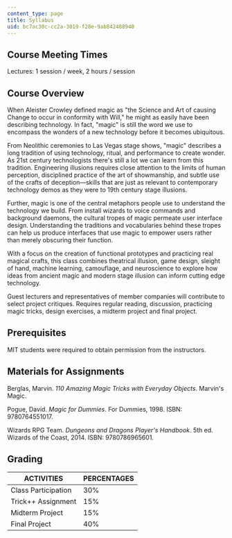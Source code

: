 ```yaml
---
content_type: page
title: Syllabus
uid: bc7ac30c-cc2a-3019-f28e-9ab842488940
---
```


Course Meeting Times
--------------------

Lectures: 1 session / week, 2 hours / session

Course Overview
---------------

When Aleister Crowley defined magic as "the Science and Art of causing Change to occur in conformity with Will," he might as easily have been describing technology. In fact, "magic" is still the word we use to encompass the wonders of a new technology before it becomes ubiquitous.

From Neolithic ceremonies to Las Vegas stage shows, "magic" describes a long tradition of using technology, ritual, and performance to create wonder. As 21st century technologists there's still a lot we can learn from this tradition. Engineering illusions requires close attention to the limits of human perception, disciplined practice of the art of showmanship, and subtle use of the crafts of deception—skills that are just as relevant to contemporary technology demos as they were to 19th century stage illusions.

Further, magic is one of the central metaphors people use to understand the technology we build. From install wizards to voice commands and background daemons, the cultural tropes of magic permeate user interface design. Understanding the traditions and vocabularies behind these tropes can help us produce interfaces that use magic to empower users rather than merely obscuring their function.

With a focus on the creation of functional prototypes and practicing real magical crafts, this class combines theatrical illusion, game design, sleight of hand, machine learning, camouflage, and neuroscience to explore how ideas from ancient magic and modern stage illusion can inform cutting edge technology.

Guest lecturers and representatives of member companies will contribute to select project critiques. Requires regular reading, discussion, practicing magic tricks, design exercises, a midterm project and final project.

Prerequisites
-------------

MIT students were required to obtain permission from the instructors.

Materials for Assignments
-------------------------

Berglas, Marvin. _110 Amazing Magic Tricks with Everyday Objects_. Marvin's Magic.

Pogue, David. _Magic for Dummies_. For Dummies, 1998. ISBN: 9780764551017.

Wizards RPG Team. _Dungeons and Dragons Player's Handbook_. 5th ed. Wizards of the Coast, 2014. ISBN: 9780786965601.

Grading
-------

| ACTIVITIES | PERCENTAGES |
| --- | --- |
| Class Participation | 30% |
| Trick++ Assignment | 15% |
| Midterm Project | 15% |
| Final Project | 40%